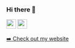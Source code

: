 ### Hi there 👋

<a href="https://www.linkedin.com/in/paul-vatterott/"><img src="https://img.shields.io/badge/linkedin-%230077B5.svg?&style=for-the-badge&logo=linkedin&logoColor=white" height=25></a> <a href="https://www.instagram.com/pppaaaauuuullllll/"><img src="https://img.shields.io/badge/instagram-%23E4405F.svg?&style=for-the-badge&logo=instagram&logoColor=white" height=25></a>
<p><a href="https://paul-vatterott.com/">➡️ Check out my website</a></p>
